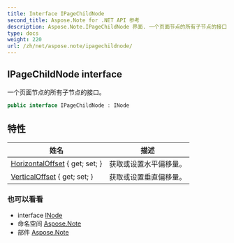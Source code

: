 ```yaml
---
title: Interface IPageChildNode
second_title: Aspose.Note for .NET API 参考
description: Aspose.Note.IPageChildNode 界面. 一个页面节点的所有子节点的接口
type: docs
weight: 220
url: /zh/net/aspose.note/ipagechildnode/
---
```

## IPageChildNode interface

一个页面节点的所有子节点的接口。

```csharp
public interface IPageChildNode : INode
```

## 特性

| 姓名 | 描述 |
| --- | --- |
| [HorizontalOffset](../../aspose.note/ipagechildnode/horizontaloffset/) { get; set; } | 获取或设置水平偏移量。 |
| [VerticalOffset](../../aspose.note/ipagechildnode/verticaloffset/) { get; set; } | 获取或设置垂直偏移量。 |

### 也可以看看

* interface [INode](../inode/)
* 命名空间 [Aspose.Note](../../aspose.note/)
* 部件 [Aspose.Note](../../)


